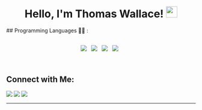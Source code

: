 <h1 align="center">
Hello, I'm Thomas Wallace!
	<a href="https://github.com/Bouaskaoun" target="_self">
		<img src="https://media.giphy.com/media/hvRJCLFzcasrR4ia7z/giphy.gif" width="30">
	</a>
</h1>
## Programming Languages 👨‍💻 :
<br>
<br>
<p align='center'>
<img src="https://img.shields.io/badge/python-3670A0?style=for-the-badge&logo=python&logoColor=ffdd54">&nbsp;&nbsp;
<img src="https://img.shields.io/badge/html5-%23E34F26.svg?style=for-the-badge&logo=html5&logoColor=white">&nbsp;&nbsp;
<img src="https://img.shields.io/badge/css3-%231572B6.svg?style=for-the-badge&logo=css3&logoColor=white">&nbsp;&nbsp;
<img src="https://img.shields.io/badge/javascript-%23323330.svg?style=for-the-badge&logo=javascript&logoColor=%23F7DF1E">&nbsp;&nbsp;
</p>
<br>

## Connect with Me:
  
  <p>
<a href="https://github.com/thomastudy"><img src="https://img.shields.io/badge/-jaiswal4sudeep-black?logo=github&style=flat-square"/></a>
<a href="https://www.linkedin.com/in/peter-thomas-wallace/"><img src="https://img.shields.io/badge/-jaiswal4sudeep-blue?logo=linkedin&style=flat-square"></a>
<a href="mailto:peterthomaswallace@gmail.com"><img src="https://img.shields.io/badge/-jaiswal4sudeep@gmail.com-black?logo=gmail&style=flat-square"/></a>
</p>
  
<hr>
